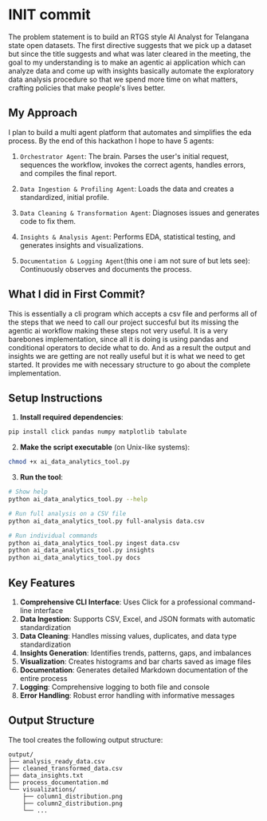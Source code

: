 # INIT commit

The problem statement is to build an RTGS style AI Analyst for Telangana state open datasets. The first directive suggests that we pick up a dataset but since the title suggests and what was later cleared in the meeting, the goal to my understanding is to make an agentic ai application which can analyze data and come up with insights basically automate the exploratory data analysis procedure so that we spend more time on what matters, crafting policies that make people's lives better.

## My Approach

I plan to build a multi agent platform that automates and simplifies the eda process.
By the end of this hackathon I hope to have 5 agents:

1. `Orchestrator Agent`: The brain. Parses the user's initial request, sequences the workflow, invokes the correct agents, handles errors, and compiles the final report.

2. `Data Ingestion & Profiling Agent`: Loads the data and creates a standardized, initial profile.

3. `Data Cleaning & Transformation Agent`: Diagnoses issues and generates code to fix them.

4. `Insights & Analysis Agent`: Performs EDA, statistical testing, and generates insights and visualizations.

5. `Documentation & Logging Agent`(this one i am not sure of but lets see): Continuously observes and documents the process.

## What I did in First Commit?

This is essentially a cli program which accepts a csv file and performs all of the steps that we need to call our project succesful but its missing the agentic ai workflow making these steps not very useful. It is a very barebones implementation, since all it is doing is using pandas and conditional operators to decide what to do. And as a result the output and insights we are getting are not really useful but it is what we need to get started. It provides me with necessary structure to go about the complete implementation.

## Setup Instructions

1. **Install required dependencies**:

```bash
pip install click pandas numpy matplotlib tabulate
```

2. **Make the script executable** (on Unix-like systems):

```bash
chmod +x ai_data_analytics_tool.py
```

3. **Run the tool**:

```bash
# Show help
python ai_data_analytics_tool.py --help

# Run full analysis on a CSV file
python ai_data_analytics_tool.py full-analysis data.csv

# Run individual commands
python ai_data_analytics_tool.py ingest data.csv
python ai_data_analytics_tool.py insights
python ai_data_analytics_tool.py docs
```

## Key Features

1. **Comprehensive CLI Interface**: Uses Click for a professional command-line interface
2. **Data Ingestion**: Supports CSV, Excel, and JSON formats with automatic standardization
3. **Data Cleaning**: Handles missing values, duplicates, and data type standardization
4. **Insights Generation**: Identifies trends, patterns, gaps, and imbalances
5. **Visualization**: Creates histograms and bar charts saved as image files
6. **Documentation**: Generates detailed Markdown documentation of the entire process
7. **Logging**: Comprehensive logging to both file and console
8. **Error Handling**: Robust error handling with informative messages

## Output Structure

The tool creates the following output structure:

```
output/
├── analysis_ready_data.csv
├── cleaned_transformed_data.csv
├── data_insights.txt
├── process_documentation.md
└── visualizations/
    ├── column1_distribution.png
    ├── column2_distribution.png
    └── ...
```
